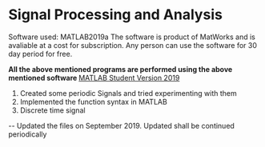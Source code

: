 # Signal Processing and Analysis

Software used: MATLAB2019a
The software is product of MatWorks and is avaliable at a cost for subscription. Any person can use the software for 30 day period for free.

<b> All the above mentioned programs are performed using the above mentioned software </b> [MATLAB Student Version 2019](https://www.mathworks.com/downloads/)

1. Created some periodic Signals and tried experimenting with them
2. Implemented the function syntax in MATLAB  
3. Discrete time signal

-- Updated the files on September 2019. Updated shall be continued periodically
